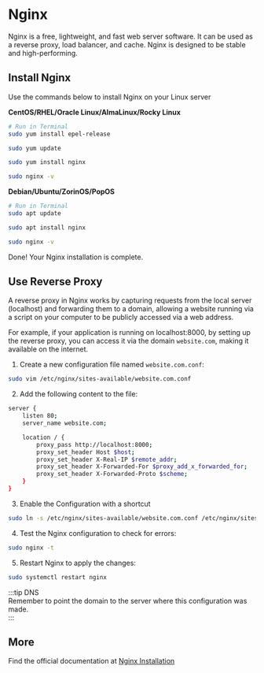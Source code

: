 # Nginx

Nginx is a free, lightweight, and fast web server software. It can be used as a reverse proxy, load balancer, and cache. Nginx is designed to be stable and high-performing.

## Install Nginx

Use the commands below to install Nginx on your Linux server

**CentOS/RHEL/Oracle Linux/AlmaLinux/Rocky Linux**

````bash
# Run in Terminal
sudo yum install epel-release

sudo yum update

sudo yum install nginx

sudo nginx -v
````  

**Debian/Ubuntu/ZorinOS/PopOS**

````bash
# Run in Terminal
sudo apt update

sudo apt install nginx

sudo nginx -v
````  

Done! Your Nginx installation is complete.

## Use Reverse Proxy

A reverse proxy in Nginx works by capturing requests from the local server (localhost) and forwarding them to a domain, allowing a website running via a script on your computer to be publicly accessed via a web address.

For example, if your application is running on localhost:8000, by setting up the reverse proxy, you can access it via the domain `website.com`, making it available on the internet.

1. Create a new configuration file named `website.com.conf`:

````bash
sudo vim /etc/nginx/sites-available/website.com.conf
````  

2. Add the following content to the file:

````bash
server {
    listen 80;
    server_name website.com;

    location / {
        proxy_pass http://localhost:8000;
        proxy_set_header Host $host;
        proxy_set_header X-Real-IP $remote_addr;
        proxy_set_header X-Forwarded-For $proxy_add_x_forwarded_for;
        proxy_set_header X-Forwarded-Proto $scheme;
    }
}
````  

3. Enable the Configuration with a shortcut

````bash
sudo ln -s /etc/nginx/sites-available/website.com.conf /etc/nginx/sites-enabled/
````  

4. Test the Nginx configuration to check for errors:

````bash
sudo nginx -t
````  

5. Restart Nginx to apply the changes:

````bash
sudo systemctl restart nginx
````  

:::tip DNS  
Remember to point the domain to the server where this configuration was made.  
:::

## More

Find the official documentation at [Nginx Installation](https://docs.nginx.com/nginx/admin-guide/installing-nginx/installing-nginx-open-source/)
